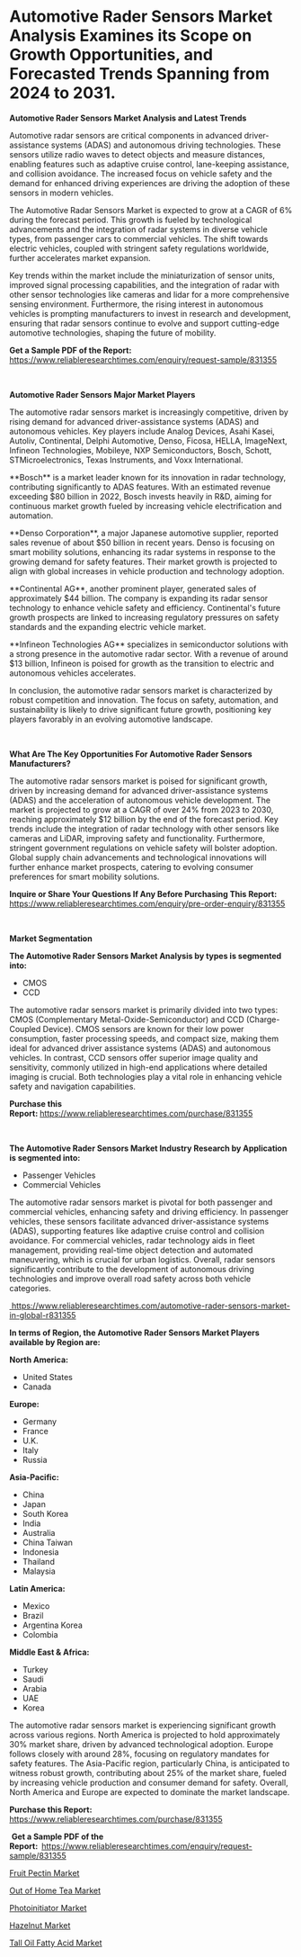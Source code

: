 <p><h1>Automotive Rader Sensors Market Analysis Examines its Scope on Growth Opportunities, and Forecasted Trends Spanning from 2024 to 2031.</h1></p><p><strong>Automotive Rader Sensors Market Analysis and Latest Trends</strong></p>
<p><p>Automotive radar sensors are critical components in advanced driver-assistance systems (ADAS) and autonomous driving technologies. These sensors utilize radio waves to detect objects and measure distances, enabling features such as adaptive cruise control, lane-keeping assistance, and collision avoidance. The increased focus on vehicle safety and the demand for enhanced driving experiences are driving the adoption of these sensors in modern vehicles.</p><p>The Automotive Radar Sensors Market is expected to grow at a CAGR of 6% during the forecast period. This growth is fueled by technological advancements and the integration of radar systems in diverse vehicle types, from passenger cars to commercial vehicles. The shift towards electric vehicles, coupled with stringent safety regulations worldwide, further accelerates market expansion. </p><p>Key trends within the market include the miniaturization of sensor units, improved signal processing capabilities, and the integration of radar with other sensor technologies like cameras and lidar for a more comprehensive sensing environment. Furthermore, the rising interest in autonomous vehicles is prompting manufacturers to invest in research and development, ensuring that radar sensors continue to evolve and support cutting-edge automotive technologies, shaping the future of mobility.</p></p>
<p><strong>Get a Sample PDF of the Report:&nbsp;</strong> <a href="https://www.reliableresearchtimes.com/enquiry/request-sample/831355?utm_campaign=1529&utm_medium=2&utm_source=Github&utm_content=ia&utm_term=08102024&utm_id=automotive-rader-sensors">https://www.reliableresearchtimes.com/enquiry/request-sample/831355</a></p>
<p>&nbsp;</p>
<p><strong>Automotive Rader Sensors Major Market Players</strong></p>
<p><p>The automotive radar sensors market is increasingly competitive, driven by rising demand for advanced driver-assistance systems (ADAS) and autonomous vehicles. Key players include Analog Devices, Asahi Kasei, Autoliv, Continental, Delphi Automotive, Denso, Ficosa, HELLA, ImageNext, Infineon Technologies, Mobileye, NXP Semiconductors, Bosch, Schott, STMicroelectronics, Texas Instruments, and Voxx International.</p><p>**Bosch** is a market leader known for its innovation in radar technology, contributing significantly to ADAS features. With an estimated revenue exceeding $80 billion in 2022, Bosch invests heavily in R&D, aiming for continuous market growth fueled by increasing vehicle electrification and automation.</p><p>**Denso Corporation**, a major Japanese automotive supplier, reported sales revenue of about $50 billion in recent years. Denso is focusing on smart mobility solutions, enhancing its radar systems in response to the growing demand for safety features. Their market growth is projected to align with global increases in vehicle production and technology adoption.</p><p>**Continental AG**, another prominent player, generated sales of approximately $44 billion. The company is expanding its radar sensor technology to enhance vehicle safety and efficiency. Continental's future growth prospects are linked to increasing regulatory pressures on safety standards and the expanding electric vehicle market.</p><p>**Infineon Technologies AG** specializes in semiconductor solutions with a strong presence in the automotive radar sector. With a revenue of around $13 billion, Infineon is poised for growth as the transition to electric and autonomous vehicles accelerates.</p><p>In conclusion, the automotive radar sensors market is characterized by robust competition and innovation. The focus on safety, automation, and sustainability is likely to drive significant future growth, positioning key players favorably in an evolving automotive landscape.</p></p>
<p>&nbsp;</p>
<p><strong>What Are The Key Opportunities For Automotive Rader Sensors Manufacturers?</strong></p>
<p><p>The automotive radar sensors market is poised for significant growth, driven by increasing demand for advanced driver-assistance systems (ADAS) and the acceleration of autonomous vehicle development. The market is projected to grow at a CAGR of over 24% from 2023 to 2030, reaching approximately $12 billion by the end of the forecast period. Key trends include the integration of radar technology with other sensors like cameras and LiDAR, improving safety and functionality. Furthermore, stringent government regulations on vehicle safety will bolster adoption. Global supply chain advancements and technological innovations will further enhance market prospects, catering to evolving consumer preferences for smart mobility solutions.</p></p>
<p><strong>Inquire or Share Your Questions If Any Before Purchasing This Report:</strong> <a href="https://www.reliableresearchtimes.com/enquiry/pre-order-enquiry/831355?utm_campaign=1529&utm_medium=2&utm_source=Github&utm_content=ia&utm_term=08102024&utm_id=automotive-rader-sensors">https://www.reliableresearchtimes.com/enquiry/pre-order-enquiry/831355</a></p>
<p>&nbsp;</p>
<p><strong>Market Segmentation</strong></p>
<p><strong>The Automotive Rader Sensors Market Analysis by types is segmented into:</strong></p>
<p><ul><li>CMOS</li><li>CCD</li></ul></p>
<p><p>The automotive radar sensors market is primarily divided into two types: CMOS (Complementary Metal-Oxide-Semiconductor) and CCD (Charge-Coupled Device). CMOS sensors are known for their low power consumption, faster processing speeds, and compact size, making them ideal for advanced driver assistance systems (ADAS) and autonomous vehicles. In contrast, CCD sensors offer superior image quality and sensitivity, commonly utilized in high-end applications where detailed imaging is crucial. Both technologies play a vital role in enhancing vehicle safety and navigation capabilities.</p></p>
<p><strong>Purchase this Report:&nbsp;</strong><a href="https://www.reliableresearchtimes.com/purchase/831355?utm_campaign=1529&utm_medium=2&utm_source=Github&utm_content=ia&utm_term=08102024&utm_id=automotive-rader-sensors">https://www.reliableresearchtimes.com/purchase/831355</a></p>
<p>&nbsp;</p>
<p><strong>The Automotive Rader Sensors Market Industry Research by Application is segmented into:</strong></p>
<p><ul><li>Passenger Vehicles</li><li>Commercial Vehicles</li></ul></p>
<p><p>The automotive radar sensors market is pivotal for both passenger and commercial vehicles, enhancing safety and driving efficiency. In passenger vehicles, these sensors facilitate advanced driver-assistance systems (ADAS), supporting features like adaptive cruise control and collision avoidance. For commercial vehicles, radar technology aids in fleet management, providing real-time object detection and automated maneuvering, which is crucial for urban logistics. Overall, radar sensors significantly contribute to the development of autonomous driving technologies and improve overall road safety across both vehicle categories.</p></p>
<p><a href="https://www.reliableresearchtimes.com/automotive-rader-sensors-market-in-global-r831355?utm_campaign=1529&utm_medium=2&utm_source=Github&utm_content=ia&utm_term=08102024&utm_id=automotive-rader-sensors">&nbsp;https://www.reliableresearchtimes.com/automotive-rader-sensors-market-in-global-r831355</a></p>
<p><strong>In terms of Region, the Automotive Rader Sensors Market Players available by Region are:</strong></p>
<p>
    <p> <strong> North America: </strong>
        <ul>
            <li>United States</li>
            <li>Canada</li>
        </ul>
        </p> 
    <p> <strong> Europe: </strong>
        <ul>
            <li>Germany</li>
            <li>France</li>
            <li>U.K.</li>
            <li>Italy</li>
            <li>Russia</li>
        </ul>
        </p> 
    <p> <strong> Asia-Pacific: </strong>
        <ul>
            <li>China</li>
            <li>Japan</li>
            <li>South Korea</li>
            <li>India</li>
            <li>Australia</li>
            <li>China Taiwan</li>
            <li>Indonesia</li>
            <li>Thailand</li>
            <li>Malaysia</li>
        </ul>
        </p> 
    <p> <strong> Latin America: </strong>
        <ul>
            <li>Mexico</li>
            <li>Brazil</li>
            <li>Argentina Korea</li>
            <li>Colombia</li>
        </ul>
        </p> 
    <p> <strong> Middle East & Africa: </strong>
        <ul>
            <li>Turkey</li>
            <li>Saudi</li>
            <li>Arabia</li>
            <li>UAE</li>
            <li>Korea</li>
        </ul>
    </p>
    </p>
<p><p>The automotive radar sensors market is experiencing significant growth across various regions. North America is projected to hold approximately 30% market share, driven by advanced technological adoption. Europe follows closely with around 28%, focusing on regulatory mandates for safety features. The Asia-Pacific region, particularly China, is anticipated to witness robust growth, contributing about 25% of the market share, fueled by increasing vehicle production and consumer demand for safety. Overall, North America and Europe are expected to dominate the market landscape.</p></p>
<p><strong>Purchase this Report: </strong><a href="https://www.reliableresearchtimes.com/purchase/831355?utm_campaign=1529&utm_medium=2&utm_source=Github&utm_content=ia&utm_term=08102024&utm_id=automotive-rader-sensors">https://www.reliableresearchtimes.com/purchase/831355</a></p>
<p>&nbsp;<strong>Get a Sample PDF of the Report:&nbsp;&nbsp;</strong><a href="https://www.reliableresearchtimes.com/enquiry/request-sample/831355?utm_campaign=1529&utm_medium=2&utm_source=Github&utm_content=ia&utm_term=08102024&utm_id=automotive-rader-sensors">https://www.reliableresearchtimes.com/enquiry/request-sample/831355</a></p>
<p><strong></strong></p>
<p><p><a href="https://www.linkedin.com/pulse/fruit-pectin-market-research-report-2024-2031-insight-burst-pbzff?utm_campaign=1529&utm_medium=2&utm_source=Github&utm_content=ia&utm_term=08102024&utm_id=automotive-rader-sensors">Fruit Pectin Market</a></p><p><a href="https://www.linkedin.com/pulse/market-forecast-global-out-home-tea-trends-impact-analysis-hc9wf?utm_campaign=1529&utm_medium=2&utm_source=Github&utm_content=ia&utm_term=08102024&utm_id=automotive-rader-sensors">Out of Home Tea Market</a></p><p><a href="https://www.linkedin.com/pulse/insights-photoinitiator-industry-market-financial-status-dx9ne?utm_campaign=1529&utm_medium=2&utm_source=Github&utm_content=ia&utm_term=08102024&utm_id=automotive-rader-sensors">Photoinitiator Market</a></p><p><a href="https://www.linkedin.com/pulse/hazelnut-market-size-share-trends-analysis-report-end-use-hxozf?utm_campaign=1529&utm_medium=2&utm_source=Github&utm_content=ia&utm_term=08102024&utm_id=automotive-rader-sensors">Hazelnut Market</a></p><p><a href="https://www.linkedin.com/pulse/opportunities-challenges-tall-oil-fatty-acid-market-strategic-a8mpe?utm_campaign=1529&utm_medium=2&utm_source=Github&utm_content=ia&utm_term=08102024&utm_id=automotive-rader-sensors">Tall Oil Fatty Acid Market</a></p></p>